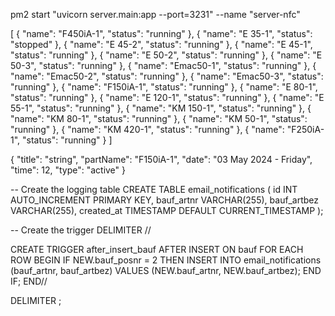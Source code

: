 <!-- uvicorn server.main:app --reload --port=5000 -->

pm2 start "uvicorn server.main:app --port=3231" --name "server-nfc"

[
    {
        "name": "F450iA-1",
        "status": "running"
    },
    {
        "name": "E 35-1",
        "status": "stopped"
    },
    {
        "name": "E 45-2",
        "status": "running"
    },
    {
        "name": "E 45-1",
        "status": "running"
    },
    {
        "name": "E 50-2",
        "status": "running"
    },
    {
        "name": "E 50-3",
        "status": "running"
    },
    {
        "name": "Emac50-1",
        "status": "running"
    },
    {
        "name": "Emac50-2",
        "status": "running"
    },
    {
        "name": "Emac50-3",
        "status": "running"
    },
    {
        "name": "F150iA-1",
        "status": "running"
    },
    {
        "name": "E 80-1",
        "status": "running"
    },
    {
        "name": "E 120-1",
        "status": "running"
    },
    {
        "name": "E 55-1",
        "status": "running"
    },
    {
        "name": "KM 150-1",
        "status": "running"
    },
    {
        "name": "KM 80-1",
        "status": "running"
    },
    {
        "name": "KM 50-1",
        "status": "running"
    },
    {
        "name": "KM 420-1",
        "status": "running"
    },
    {
        "name": "F250iA-1",
        "status": "running"
    }
]

{
    "title": "string",
    "partName": "F150iA-1",
    "date": "03 May 2024 - Friday",
    "time": 12,
    "type": "active"
}


-- Create the logging table
CREATE TABLE email_notifications (
    id INT AUTO_INCREMENT PRIMARY KEY,
    bauf_artnr VARCHAR(255),
    bauf_artbez VARCHAR(255),
    created_at TIMESTAMP DEFAULT CURRENT_TIMESTAMP
);

-- Create the trigger
DELIMITER //

CREATE TRIGGER after_insert_bauf
AFTER INSERT ON bauf
FOR EACH ROW
BEGIN
    IF NEW.bauf_posnr = 2 THEN
        INSERT INTO email_notifications (bauf_artnr, bauf_artbez)
        VALUES (NEW.bauf_artnr, NEW.bauf_artbez);
    END IF;
END//

DELIMITER ;
